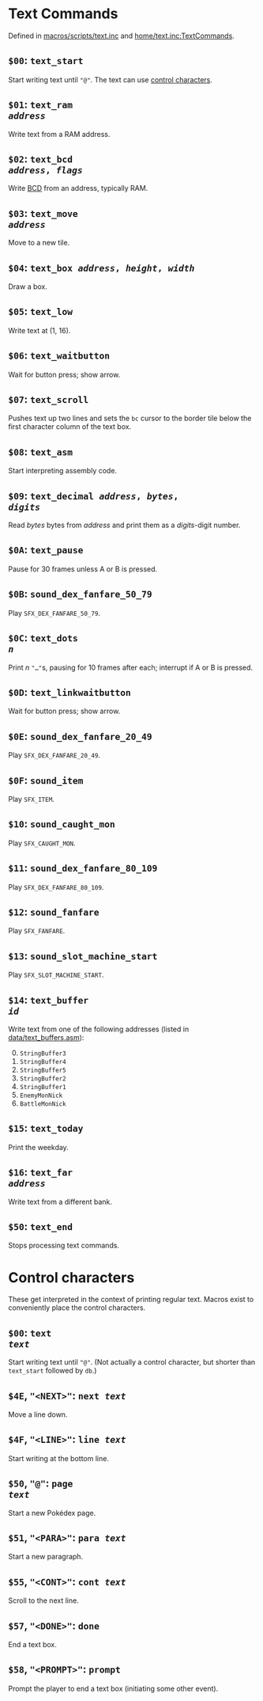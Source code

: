 # Text Commands

Defined in [macros/scripts/text.inc](https://github.com/pret/pokecrystal/blob/master/macros/scripts/text.inc) and [home/text.inc:TextCommands](https://github.com/pret/pokecrystal/blob/master/home/text.inc).


## `$00`: `text_start`

Start writing text until `"@"`. The text can use [control characters](#control-characters).


## `$01`: <code>text_ram <i>address</i></code>

Write text from a RAM address.


## `$02`: <code>text_bcd <i>address</i>, <i>flags</i></code>

Write [BCD][bcd] from an address, typically RAM.

[bcd]: https://en.wikipedia.org/wiki/Binary-coded_decimal


## `$03`: <code>text_move <i>address</i></code>

Move to a new tile.


## `$04`: <code>text_box <i>address</i>, <i>height</i>, <i>width</i></code>

Draw a box.


## `$05`: `text_low`

Write text at (1, 16).


## `$06`: `text_waitbutton`

Wait for button press; show arrow.


## `$07`: `text_scroll`

Pushes text up two lines and sets the `bc` cursor to the border tile below the
first character column of the text box.


## `$08`: `text_asm`

Start interpreting assembly code.


## `$09`: <code>text_decimal <i>address</i>, <i>bytes</i>, <i>digits</i></code>

Read *bytes* bytes from *address* and print them as a *digits*-digit number.


## `$0A`: `text_pause`

Pause for 30 frames unless A or B is pressed.


## `$0B`: `sound_dex_fanfare_50_79`

Play `SFX_DEX_FANFARE_50_79`.


## `$0C`: <code>text_dots <i>n</i></code>

Print *n* `"…"`s, pausing for 10 frames after each; interrupt if A or B is pressed.


## `$0D`: `text_linkwaitbutton`

Wait for button press; show arrow.


## `$0E`: `sound_dex_fanfare_20_49`

Play `SFX_DEX_FANFARE_20_49`.


## `$0F`: `sound_item`

Play `SFX_ITEM`.


## `$10`: `sound_caught_mon`

Play `SFX_CAUGHT_MON`.


## `$11`: `sound_dex_fanfare_80_109`

Play `SFX_DEX_FANFARE_80_109`.


## `$12`: `sound_fanfare`

Play `SFX_FANFARE`.


## `$13`: `sound_slot_machine_start`

Play `SFX_SLOT_MACHINE_START`.


## `$14`: <code>text_buffer <i>id</i></code>

Write text from one of the following addresses (listed in [data/text_buffers.asm](https://github.com/pret/pokecrystal/blob/master/data/text_buffers.asm)):

0. `StringBuffer3`
1. `StringBuffer4`
2. `StringBuffer5`
3. `StringBuffer2`
4. `StringBuffer1`
5. `EnemyMonNick`
6. `BattleMonNick`


## `$15`: `text_today`

Print the weekday.


## `$16`: <code>text_far <i>address</i></code>

Write text from a different bank.


## `$50`: `text_end`

Stops processing text commands.


# Control characters

These get interpreted in the context of printing regular text. Macros exist to conveniently place the control characters.


## `$00`: <code>text <i>text</i></code>

Start writing text until `"@"`. (Not actually a control character, but shorter than `text_start` followed by `db`.)


## `$4E`, `"<NEXT>"`: <code>next <i>text</i></code>

Move a line down.


## `$4F`, `"<LINE>"`: <code>line <i>text</i></code>

Start writing at the bottom line.


## `$50`, `"@"`: <code>page <i>text</i></code>

Start a new Pokédex page.


## `$51`, `"<PARA>"`: <code>para <i>text</i></code>

Start a new paragraph.


## `$55`, `"<CONT>"`: <code>cont <i>text</i></code>

Scroll to the next line.


## `$57`, `"<DONE>"`: `done`

End a text box.


## `$58`, `"<PROMPT>"`: `prompt`

Prompt the player to end a text box (initiating some other event).
